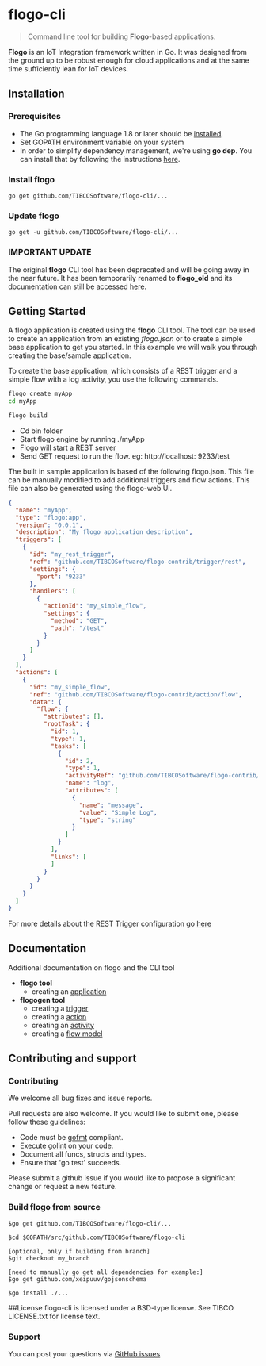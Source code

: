 # flogo-cli
> Command line tool for building **Flogo**-based applications.

**Flogo** is an IoT Integration framework written in Go. It was designed from the ground up to be robust enough for cloud applications and at the same time sufficiently lean for IoT devices.


## Installation
### Prerequisites
* The Go programming language 1.8 or later should be [installed](https://golang.org/doc/install).
* Set GOPATH environment variable on your system
* In order to simplify dependency management, we're using **go dep**. You can install that by following the instructions [here](https://github.com/golang/dep#setup).

### Install flogo
    go get github.com/TIBCOSoftware/flogo-cli/...

### Update flogo
    go get -u github.com/TIBCOSoftware/flogo-cli/...
    
### IMPORTANT UPDATE ##

The original **flogo** CLI tool has been deprecated and will be going away in the near future.  It has been temporarily renamed to **flogo_old** and its documentation can still be accessed [here](README_OLD.md).
    
## Getting Started
A flogo application is created using the **flogo** CLI tool.  The tool can be used to create an application from an existing *flogo.json* or to create a simple base application to get you started.  In this example we will walk you through creating the base/sample application.

To create the base application, which consists of a REST trigger and a simple flow with a log activity, you use the following commands.


```bash
flogo create myApp
cd myApp

flogo build
```

- Cd bin folder 
- Start flogo engine by running ./myApp
- Flogo will start a REST server
- Send GET request to run the flow. eg: http://localhost: 9233/test

The built in sample application is based of the following flogo.json.  This file can be manually modified to add additional triggers and flow actions.  This file can also be generated using the flogo-web UI.

```json
{
  "name": "myApp",
  "type": "flogo:app",
  "version": "0.0.1",
  "description": "My flogo application description",
  "triggers": [
    {
      "id": "my_rest_trigger",
      "ref": "github.com/TIBCOSoftware/flogo-contrib/trigger/rest",
      "settings": {
        "port": "9233"
      },
      "handlers": [
        {
          "actionId": "my_simple_flow",
          "settings": {
            "method": "GET",
            "path": "/test"
          }
        }
      ]
    }
  ],
  "actions": [
    {
      "id": "my_simple_flow",
      "ref": "github.com/TIBCOSoftware/flogo-contrib/action/flow",
      "data": {
        "flow": {
          "attributes": [],
          "rootTask": {
            "id": 1,
            "type": 1,
            "tasks": [
              {
                "id": 2,
                "type": 1,
                "activityRef": "github.com/TIBCOSoftware/flogo-contrib/activity/log",
                "name": "log",
                "attributes": [
                  {
                    "name": "message",
                    "value": "Simple Log",
                    "type": "string"
                  }
                ]
              }
            ],
            "links": [
            ]
          }
        }
      }
    }
  ]
}
```


For more details about the REST Trigger configuration go [here](https://github.com/TIBCOSoftware/flogo-contrib/tree/master/trigger/rest#example-configurations)

## Documentation
Additional documentation on flogo and the CLI tool

  - **flogo tool**
    - creating an [application](docs/app.md)
  - **flogogen tool**
    - creating a [trigger](docs/trigger.md)
    - creating a [action](docs/action.md)
    - creating an [activity](docs/activity.md)
    - creating a [flow model](docs/flow_model.md)

## Contributing and support

### Contributing

We welcome all bug fixes and issue reports.

Pull requests are also welcome. If you would like to submit one, please follow these guidelines:

* Code must be [gofmt](https://golang.org/cmd/gofmt/) compliant.
* Execute [golint](https://github.com/golang/lint) on your code.
* Document all funcs, structs and types.
* Ensure that 'go test' succeeds.


Please submit a github issue if you would like to propose a significant change or request a new feature.

### Build flogo from source
```
$go get github.com/TIBCOSoftware/flogo-cli/...

$cd $GOPATH/src/github.com/TIBCOSoftware/flogo-cli

[optional, only if building from branch] 
$git checkout my_branch

[need to manually go get all dependencies for example:] 
$go get github.com/xeipuuv/gojsonschema

$go install ./... 
```

##License
flogo-cli is licensed under a BSD-type license. See TIBCO LICENSE.txt for license text.


### Support
You can post your questions via [GitHub issues](https://github.com/TIBCOSoftware/flogo/issues)
